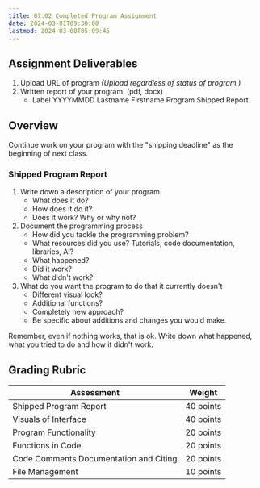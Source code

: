```yaml
---
title: 07.02 Completed Program Assignment
date: 2024-03-01T09:30:00
lastmod: 2024-03-08T05:09:45
---
```


## Assignment Deliverables

1. Upload URL of program _(Upload regardless of status of program.)_
1. Written report of your program. (pdf, docx)
   - Label YYYYMMDD Lastname Firstname Program Shipped Report

## Overview

Continue work on your program with the "shipping deadline" as the beginning of next class.

### Shipped Program Report

1. Write down a description of your program.
   - What does it do?
   - How does it do it?
   - Does it work? Why or why not?
2. Document the programming process
   - How did you tackle the programming problem?
   - What resources did you use? Tutorials, code documentation, libraries, AI?
   - What happened?
   - Did it work?
   - What didn't work?
3. What do you want the program to do that it currently doesn't
   - Different visual look?
   - Additional functions?
   - Completely new approach?
   - Be specific about additions and changes you would make.

Remember, even if nothing works, that is ok. Write down what happened, what you tried to do and how it didn't work.

## Grading Rubric

<div class="responsive-table-markdown">

| Assessment                             | Weight    |
| -------------------------------------- | --------- |
| Shipped Program Report                 | 40 points |
| Visuals of Interface                   | 40 points |
| Program Functionality                  | 20 points |
| Functions in Code                      | 20 points |
| Code Comments Documentation and Citing | 20 points |
| File Management                        | 10 points |

</div>
